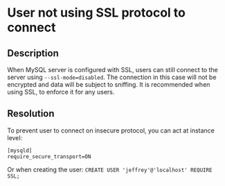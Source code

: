 # User not using SSL protocol to connect

## Description
When MySQL server is configured with SSL, users can still connect to the server using `--ssl-mode=disabled`. The connection in this case will not be encrypted and data will be subject to sniffing. It is recommended when using SSL, to enforce it for any users.  



## Resolution
To prevent user to connect on insecure protocol, you can act at instance level:
```
[mysqld]
require_secure_transport=ON
```
Or when creating the user:
`CREATE USER 'jeffrey'@'localhost' REQUIRE SSL;`
 
